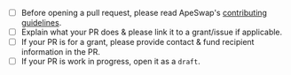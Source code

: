 - [ ] Before opening a pull request, please read ApeSwap's [contributing guidelines](https://github.com/ApeSwapFinance/apeswap-frontend/blob/staging/CONTRIBUTING.md).
- [ ] Explain what your PR does & please link it to a grant/issue if applicable.
- [ ] If your PR is for a grant, please provide contact & fund recipient information in the PR.
- [ ] If your PR is work in progress, open it as a `draft`.